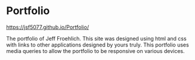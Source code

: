 # Portfolio

https://jsf5077.github.io/Portfolio/

The portfolio of Jeff Froehlich. This site was designed using html and css with links to other applications designed by yours truly. This portfolio uses media queries to allow the portfolio to be responsive on various devices. 

